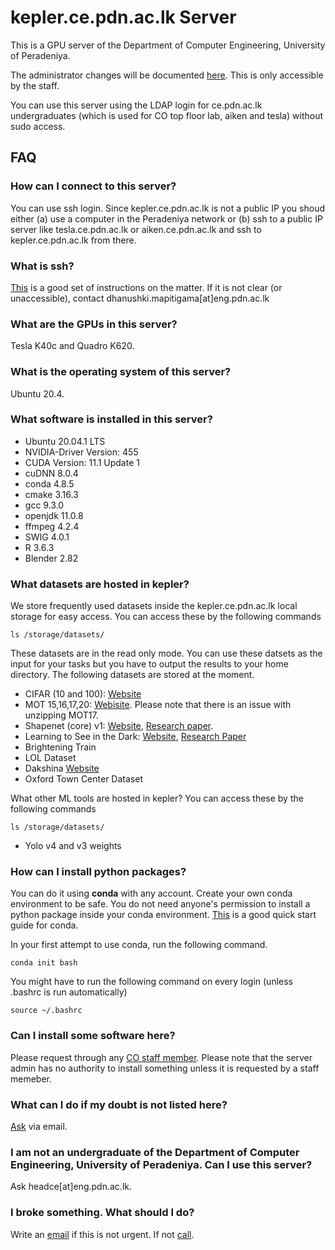 # kepler.ce.pdn.ac.lk Server

This is a GPU server of the Department of Computer Engineering, University of Peradeniya. 

The administrator changes will be documented [here](https://github.com/cepdnaclk/server-documentation). This is only accessible by the staff.

You can use this server using the LDAP login for ce.pdn.ac.lk undergraduates (which is used for CO top floor lab, aiken and tesla) without sudo access.

## FAQ

### How can I connect to this server?

You can use ssh login. Since kepler.ce.pdn.ac.lk is not a public IP you shoud either (a) use a computer in the Peradeniya network or (b) ssh to a public IP server like tesla.ce.pdn.ac.lk or aiken.ce.pdn.ac.lk and ssh to kepler.ce.pdn.ac.lk from there.

### What is ssh?
[This](https://ce-pdn-ac-lk.com/cewiki/server_use:use_of_servers) is a good set of instructions on the matter. If it is not clear (or unaccessible), contact dhanushki.mapitigama[at]eng.pdn.ac.lk 

### What are the GPUs in this server?

Tesla K40c and Quadro K620.

###  What is the operating system of this server?

Ubuntu 20.4.


### What software is installed in this server?

* Ubuntu 20.04.1 LTS
* NVIDIA-Driver Version: 455
* CUDA Version: 11.1 Update 1
* cuDNN 8.0.4
* conda 4.8.5
* cmake 3.16.3
* gcc 9.3.0
* openjdk 11.0.8
* ffmpeg 4.2.4
* SWIG 4.0.1
* R 3.6.3 
* Blender 2.82
### What datasets are hosted in kepler?

We store frequently used datasets inside the kepler.ce.pdn.ac.lk local storage for easy access. You can access these by the following commands
```
ls /storage/datasets/
``` 
These datasets are in the read only mode. You can use these datsets as the input for your tasks but you have to output the results to your home directory. The following datasets are stored at the moment.
* CIFAR (10 and 100): [Website](https://www.cs.toronto.edu/~kriz/cifar.html)
* MOT 15,16,17,20: [Webisite](https://motchallenge.net/). Please note that there is an issue with unzipping MOT17.
* Shapenet (core) v1: [Website](https://www.shapenet.org/), [Research paper](https://arxiv.org/abs/1512.03012).
* Learning to See in the Dark: [Website](https://github.com/cchen156/Learning-to-See-in-the-Dark), [Research Paper](https://cchen156.github.io/paper/18CVPR_SID.pdf)
* Brightening Train
* LOL Dataset
* Dakshina [Website](https://github.com/google-research-datasets/dakshina)
* Oxford Town Center Dataset

What other ML tools are hosted in kepler?
You can access these by the following commands
```
ls /storage/datasets/
``` 

* Yolo v4 and v3 weights






### How can I install python packages?

You can do it using **conda** with any account. Create your own conda environment to be safe. You do not need anyone's permission to install a python package inside your conda environment. [This](https://docs.conda.io/projects/conda/en/4.6.0/_downloads/52a95608c49671267e40c689e0bc00ca/conda-cheatsheet.pdf) is a good quick start guide for conda.
<!-- 2. **docker** with docker enabled accounts. -->

In your first attempt to use conda, run the following command.

```
conda init bash
```
You might have to run the following command on every login (unless .bashrc is run automatically)
```
source ~/.bashrc
```


###  Can I install some software here?

Please request through any [CO staff member](http://www.ce.pdn.ac.lk/academic-staff/). Please note that the server admin has no authority to install something unless it is requested by a staff memeber.

### What can I do if my doubt is not listed here?

[Ask](https://gihan.me/contact) via email.


### I am not an undergraduate of the Department of Computer Engineering, University of Peradeniya. Can I use this server?

Ask headce[at]eng.pdn.ac.lk.<!--  Specify whether you need a normal LDAP account or a normal LDAP account + docker. -->


### I broke something. What should I do?

Write an [email](https://gihan.me/contact) if this is not urgent. If not [call](https://gihan.me/contact).